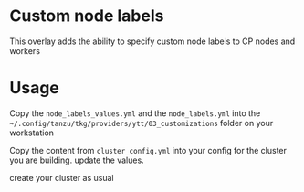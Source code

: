 # Custom node labels

This overlay adds the ability to specify custom node labels to CP nodes and workers 


# Usage 

Copy the `node_labels_values.yml` and the `node_labels.yml` into the `~/.config/tanzu/tkg/providers/ytt/03_customizations` folder on your workstation

Copy the content from `cluster_config.yml` into your config for the cluster you are building. update the values.


create your cluster as usual